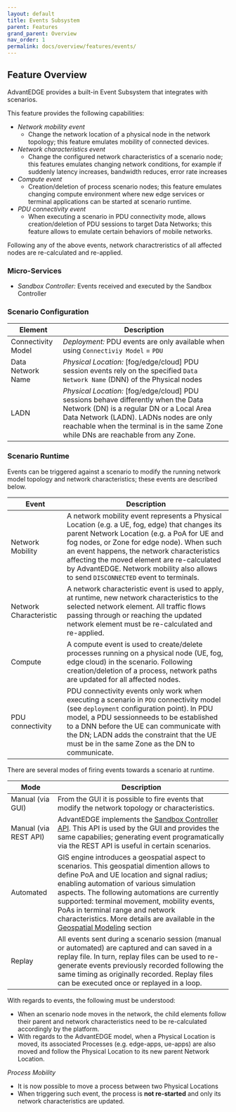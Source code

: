 ```yaml
---
layout: default
title: Events Subsystem
parent: Features
grand_parent: Overview
nav_order: 1
permalink: docs/overview/features/events/
---
```


## Feature Overview
AdvantEDGE provides a built-in Event Subsystem that integrates with scenarios.

This feature provides the following capabilities:
- _Network mobility event_
  - Change the network location of a physical node in the network topology; this feature emulates mobility of connected devices.
- _Network characteristics event_
  - Change the configured network characteristics of a scenario node; this features emulates changing network conditions, for example if suddenly latency increases, bandwidth reduces, error rate increases
- _Compute event_
  - Creation/deletion of process scenario nodes; this feature emulates changing compute environment where new edge services or terminal applications can be started at scenario runtime.
- _PDU connectivity event_
  - When executing a scenario in PDU connectivity mode, allows creation/deletion of PDU sessions to target Data Networks; this feature allows to emulate certain behaviors of mobile networks.

Following any of the above events, network charactreristics of all affected nodes are re-calculated and re-applied.

### Micro-Services
  - _Sandbox Controller:_ Events received and executed by the Sandbox Controller

### Scenario Configuration

Element | Description
------ | ------
Connectivity Model | _Deployment:_ PDU events are only available when using `Connectiviy Model` = `PDU`
Data Network Name | _Physical Location:_ [fog/edge/cloud] PDU session events rely on the specified `Data Network Name` (DNN) of the Physical nodes
LADN | _Physical Location:_ [fog/edge/cloud] PDU sessions behave differently when the Data Network (DN) is a regular DN or a Local Area Data Network (LADN). LADNs nodes are only reachable when the terminal is in the same Zone while DNs are reachable from any Zone.

### Scenario Runtime
Events can be triggered against a scenario to modify the running network model topology and network characteristics; these events are described below.

Event | Description
---------|------------
Network Mobility | A network mobility event represents a Physical Location (e.g. a UE, fog, edge) that changes its parent Network Location (e.g. a PoA for UE and fog nodes, or Zone for edge node). When such an event happens, the network characteristics affecting the moved element are re-calculated by AdvantEDGE. Network mobility also allows to send `DISCONNECTED` event to terminals.
Network Characteristic | A network characteristic event is used to apply, at runtime, new network characteristics to the selected network element. All traffic flows passing through or reaching the updated network element must be re-calculated and re-applied.
Compute | A compute event is used to create/delete processes running on a physical node (UE, fog, edge cloud) in the scenario. Following creation/deletion of a process, network paths are updated for all affected nodes.
PDU connectivity | PDU connectivity events only work when executing a scenario in `PDU` connectivity model (see `deployment` configuration point). In PDU model, a PDU sessionneeds to be established to a DNN before the UE can communicate with the DN; LADN adds the constraint that the UE must be in the same Zone as the DN to communicate.


There are several modes of firing events towards a scenario at runtime.

Mode | Description
---------|------------
Manual (via GUI)| From the GUI it is possible to fire events that modify the network topology or characteristics.
Manual (via REST API) | AdvantEDGE implements the [Sandbox Controller API](https://github.com/InterDigitalInc/AdvantEDGE/blob/master/docs/api-sandbox-ctrl/README.md). This API is used by the GUI and provides the same capabilies; generating event programatically via the REST API is useful in certain scenarios.  
Automated | GIS engine introduces a geospatial aspect to scenarios. This geospatial dimention allows to define PoA and UE location and signal radius; enabling automation of various simulation aspects. The following automations are currently supported: terminal movement, mobility events, PoAs in terminal range and network characteristics. More details are available in the [Geospatial Modeling](#geospatial-modeling) section
Replay | All events sent during a scenario session (manual or automated) are captured and can saved in a replay file. In turn, replay files can be used to re-generate events previously recorded following the same timing as originally recorded. Replay files can be executed once or replayed in a loop.

With regards to events, the following must be understood:
- When an scenario node moves in the network, the child elements follow their parent and network characteristics need to be re-calculated accordingly by the platform.
- With regards to the AdvantEDGE model, when a Physical Location is moved, its associated Processes (e.g. edge-apps, ue-apps) are also moved and follow the Physical Location to its new parent Network Location.

_Process Mobility_
- It is now possible to move a process between two Physical Locations
- When triggering such event, the process is **not re-started** and only its network characteristics are updated.

